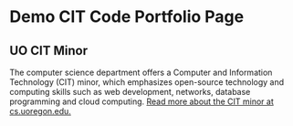 # Demo CIT Code Portfolio Page

## UO CIT Minor
The computer science department offers a Computer and Information Technology (CIT) minor, which emphasizes open-source technology and computing skills such as web development, networks, database programming and cloud computing. [Read more about the CIT minor at cs.uoregon.edu.](https://cs.uoregon.edu/undergraduate/cit-minor)
